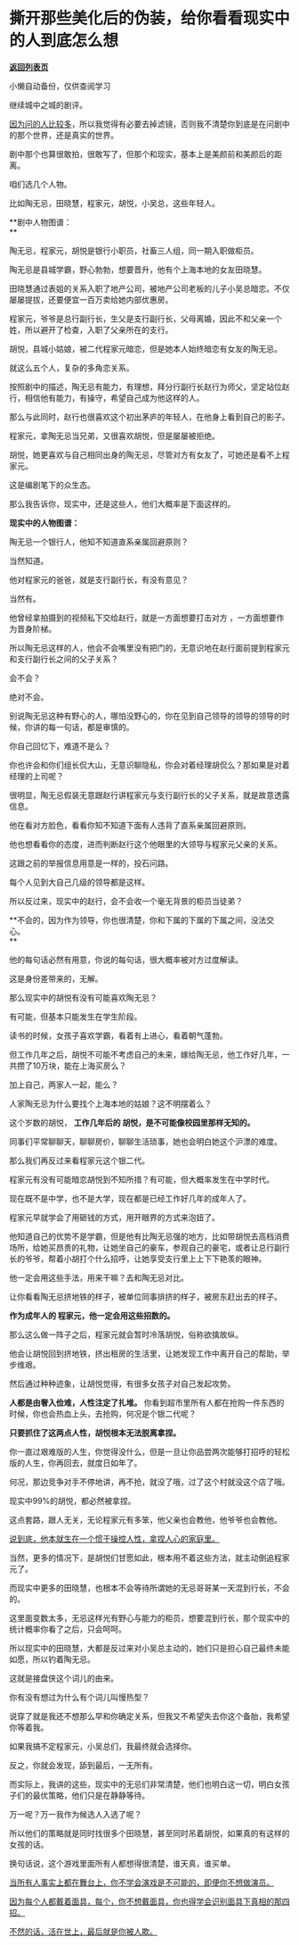 # 撕开那些美化后的伪装，给你看看现实中的人到底怎么想

[**返回列表页**](/gzh/记忆承载3)

小懒自动备份，仅供查阅学习

继续城中之城的剧评。  

[因为问的人比较多](http://mp.weixin.qq.com/s?__biz=MzkwMzQ1MzczOQ==&mid=2247484119&idx=1&sn=17f89a2fc6448ba6cba62fabe2a8f2b5&chksm=c0974f93f7e0c6858fd585f5221af713e3b0d8cd7c59c08a6f3bd85c3ce312f9247478461a34&scene=21#wechat_redirect)，所以我觉得有必要去掉滤镜，否则我不清楚你到底是在问剧中的那个世界，还是真实的世界。  

剧中那个也算很敢拍，很敢写了，但那个和现实，基本上是美颜前和美颜后的距离。

咱们选几个人物。  

比如陶无忌，田晓慧，程家元，胡悦，小吴总，这些年轻人。

 **剧中人物图谱：  
**

陶无忌，程家元，胡悦是银行小职员，社畜三人组，同一期入职做柜员。

陶无忌是县城学霸，野心勃勃，想要晋升，他有个上海本地的女友田晓慧。

田晓慧通过表姐的关系入职了地产公司，被地产公司老板的儿子小吴总暗恋。不仅屡屡提拔，还要便宜一百万卖给她内部优惠房。

程家元，爷爷是总行副行长，生父是支行副行长，父母离婚，因此不和父亲一个姓，所以避开了检查，入职了父亲所在的支行。

胡悦，县城小姑娘，被二代程家元暗恋，但是她本人始终暗恋有女友的陶无忌。

就这么五个人，复杂的多角恋关系。  

按照剧中的描述，陶无忌有能力，有理想，拜分行副行长赵行为师父，坚定站位赵行，相信他有能力，有操守，希望自己成为他这样的人。  

那么与此同时，赵行也很喜欢这个初出茅庐的年轻人，在他身上看到自己的影子。  

程家元，拿陶无忌当兄弟，又很喜欢胡悦，但是屡屡被拒绝。

胡悦，她更喜欢与自己相同出身的陶无忌，尽管对方有女友了，可她还是看不上程家元。

这是编剧笔下的众生态。  

那么我告诉你，现实中，还是这些人，他们大概率是下面这样的。

 **现实中的人物图谱：**

陶无忌一个银行人，他知不知道直系亲属回避原则？  

当然知道。

他对程家元的爸爸，就是支行副行长，有没有意见？  

当然有。

他曾经拿拍摄到的视频私下交给赵行，就是一方面想要打击对方 ，一方面想要作为晋身阶梯。  

所以陶无忌这样的人，他会不会嘴里没有把门的，无意识地在赵行面前提到程家元和支行副行长之间的父子关系？

会不会？

绝对不会。

别说陶无忌这种有野心的人，哪怕没野心的，你在见到自己领导的领导的领导的时候，你讲的每一句话，都是审慎的。  

你自己回忆下，难道不是么？  

你也许会和你们组长侃大山，无意识聊隐私，你会对着经理胡侃么？那如果是对着经理的上司呢？

很明显，陶无忌假装无意跟赵行讲程家元与支行副行长的父子关系，就是故意透露信息。

他在看对方脸色，看看你知不知道下面有人违背了直系亲属回避原则。

他也想看看你的态度，进而判断赵行这个他眼里的大领导与程家元父亲的关系。

这跟之前的举报信息用意是一样的，投石问路。  

每个人见到大自己几级的领导都是这样。  

所以反过来，现实中的赵行，会不会收一个毫无背景的柜员当徒弟？  

 **不会的，因为作为领导，你也很清楚，你和下属的下属的下属之间，没法交心。  
**

他的每句话必然有用意，你说的每句话，很大概率被对方过度解读。  

这是身份差带来的，无解。  

那么现实中的胡悦有没有可能喜欢陶无忌？

有可能，但基本只能发生在学生阶段。

读书的时候，女孩子喜欢学霸，看着有上进心，看着朝气蓬勃。

但工作几年之后，胡悦不可能不考虑自己的未来，嫁给陶无忌，他工作好几年，一共攒了10万块，能在上海买房么？  

加上自己，两家人一起，能么？  

人家陶无忌为什么要找个上海本地的姑娘？这不明摆着么？  

这个岁数的胡悦， **工作几年后的 胡悦，是不可能像校园里那样无知的。**

同事们平常聊聊天，聊聊房价，聊聊生活琐事，她也会明白她这个沪漂的难度。  

那么我们再反过来看程家元这个银二代。

程家元有没有可能暗恋胡悦到不知所措？有可能，但大概率发生在中学时代。  

现在既不是中学，也不是大学，现在都是已经工作好几年的成年人了。  

程家元早就学会了用砸钱的方式，用开眼界的方式来泡妞了。

他知道自己的优势不是学霸，但是他有比陶无忌强的地方，比如带胡悦去高档消费场所，给她买昂贵的礼物，让她坐自己的豪车，参观自己的豪宅，或者让总行副行长的爷爷，帮着小胡打个什么招呼，让她享受支行里上上下下艳羡的眼神。  

他一定会用这些手法，用来干嘛？去和陶无忌对比。

让你看看陶无忌挤地铁的样子，被单位同事排挤的样子，被房东赶出去的样子。  

 **作为成年人的 程家元，他一定会用这些招数的。**

那么这么做一阵子之后，程家元就会暂时冷落胡悦，俗称欲擒故纵。

他会让胡悦回到挤地铁，挤出租房的生活里，让她发现工作中离开自己的帮助，举步维艰。

然后通过种种迹象，让胡悦觉得，有很多女孩子对自己发起攻势。

 **人都是由奢入俭难，人性注定了扎堆。** 你看到超市里所有人都在抢购一件东西的时候，你也会热血上头，去抢购，何况是个银二代呢？

 **只要抓住了这两点人性，胡悦根本无法脱离拿捏。**

你一直过艰难版的人生，你觉得没什么，但是一旦让你品尝两次能够打招呼的轻松版的人生，你再回去，就度日如年了。

何况，那边竞争对手不停地讲，再不抢，就没了哦，过了这个村就没这个店了哦。

现实中99%的胡悦，都必然被拿捏。

这点套路，跟人无关，无论程家元有多笨，他父亲也会教他，他爷爷也会教他。  

[说到底，他本就生在一个惯于操控人性，拿捏人心的家庭里。](http://mp.weixin.qq.com/s?__biz=Mzg4MTg2MzU3Mg==&mid=2247484361&idx=1&sn=aae47e8a572786857eeaafa29ceb2116&chksm=cf5e3d32f829b42446a1a4c644212c44b9140356f406fd4cadc00ce96a9269328e28ca0d4464&scene=21#wechat_redirect)

当然，更多的情况下，是胡悦们甘愿如此，根本用不着这些方法，就主动倒追程家元了。  

而现实中更多的田晓慧，也根本不会等待所谓她的无忌哥哥某一天混到行长，不会的。  

这里面变数太多，无忌这样光有野心与能力的柜员，想要混到行长，那个现实中的统计概率你看了之后，只会呵呵。  

所以现实中的田晓慧，大都是反过来对小吴总主动的，她们只是担心自己最终未能如愿，所以钓着陶无忌。  

这就是接盘侠这个词儿的由来。  

你有没有想过为什么有个词儿叫慢热型？

说穿了就是我还不想那么早和你确定关系，但我又不希望失去你这个备胎，我希望你等着我。  

如果我搞不定程家元，小吴总们，我最终就会选择你。

反之，你就会发现，舔到最后，一无所有。  

而实际上，我讲的这些，现实中的无忌们非常清楚，他们也明白这一切，明白女孩子们的最优策略，他们只是在静静等待。

万一呢？万一我作为候选人入选了呢？

所以他们的策略就是同时找很多个田晓慧，甚至同时吊着胡悦，如果真的有这样的女孩的话。

换句话说，这个游戏里面所有人都想得很清楚，谁天真，谁买单。

[当所有人事实上都在舞台上，你不学会演戏是不可能的，即便你不想做演员。](http://mp.weixin.qq.com/s?__biz=Mzg4MTg2MzU3Mg==&mid=2247484361&idx=1&sn=aae47e8a572786857eeaafa29ceb2116&chksm=cf5e3d32f829b42446a1a4c644212c44b9140356f406fd4cadc00ce96a9269328e28ca0d4464&scene=21#wechat_redirect)

[因为每个人都戴着面具，每个，你不想戴面具，你也得学会识别面具下真相的那四招。  
](http://mp.weixin.qq.com/s?__biz=Mzg4MTg2MzU3Mg==&mid=2247484361&idx=1&sn=aae47e8a572786857eeaafa29ceb2116&chksm=cf5e3d32f829b42446a1a4c644212c44b9140356f406fd4cadc00ce96a9269328e28ca0d4464&scene=21#wechat_redirect)

[不然的话，活在世上，最后就是你被人欺。](http://mp.weixin.qq.com/s?__biz=Mzg4MTg2MzU3Mg==&mid=2247484361&idx=1&sn=aae47e8a572786857eeaafa29ceb2116&chksm=cf5e3d32f829b42446a1a4c644212c44b9140356f406fd4cadc00ce96a9269328e28ca0d4464&scene=21#wechat_redirect)

